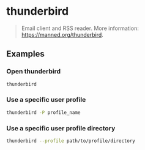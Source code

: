 # thunderbird

> Email client and RSS reader. More information: <https://manned.org/thunderbird>.

## Examples

### Open thunderbird

```bash
thunderbird
```

### Use a specific user profile

```bash
thunderbird -P profile_name
```

### Use a specific user profile directory

```bash
thunderbird --profile path/to/profile/directory
```
